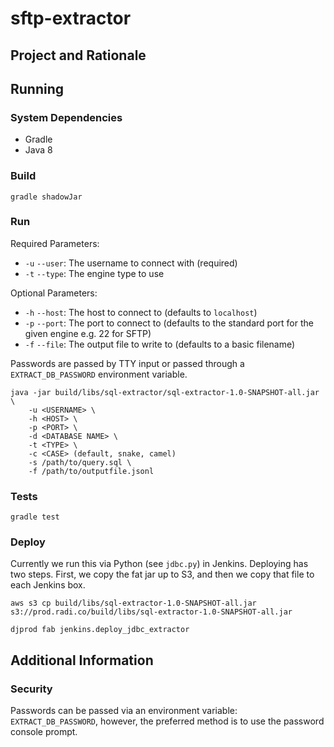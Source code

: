 # sftp-extractor

## Project and Rationale

## Running

### System Dependencies
* Gradle
* Java 8

### Build
```$sh
gradle shadowJar
```

### Run
Required Parameters:
* `-u` `--user`: The username to connect with (required)
* `-t` `--type`: The engine type to use

Optional Parameters:
* `-h` `--host`: The host to connect to (defaults to `localhost`)
* `-p` `--port`: The port to connect to (defaults to the standard port for the given engine e.g. 22 for SFTP)
* `-f` `--file`: The output file to write to (defaults to a basic filename)

Passwords are passed by TTY input or passed through a `EXTRACT_DB_PASSWORD` environment variable.

```$sh
java -jar build/libs/sql-extractor/sql-extractor-1.0-SNAPSHOT-all.jar \
    -u <USERNAME> \
    -h <HOST> \
    -p <PORT> \
    -d <DATABASE NAME> \
    -t <TYPE> \
    -c <CASE> (default, snake, camel)
    -s /path/to/query.sql \
    -f /path/to/outputfile.jsonl
```

### Tests
```$sh
gradle test
```

### Deploy

Currently we run this via Python (see `jdbc.py`) in Jenkins. Deploying has two steps.
First, we copy the fat jar up to S3, and then we copy that file to each Jenkins box.

```$sh
aws s3 cp build/libs/sql-extractor-1.0-SNAPSHOT-all.jar s3://prod.radi.co/build/libs/sql-extractor-1.0-SNAPSHOT-all.jar

djprod fab jenkins.deploy_jdbc_extractor
```

## Additional Information

### Security

Passwords can be passed via an environment variable: `EXTRACT_DB_PASSWORD`, 
however, the preferred method is to use the password console prompt.
